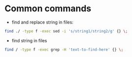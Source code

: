 # Common commands
- find and replace string in files:
```bash
find ./ -type f -exec sed -i 's/string1/string2/g' {} \;
```
- find string in files
```bash
find / -type f -exec grep -H 'text-to-find-here' {} \;
```


